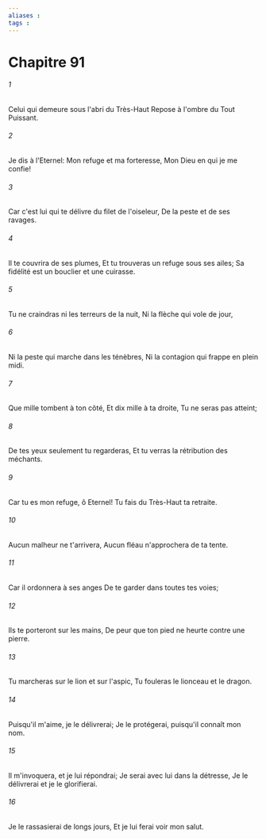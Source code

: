 ```yaml
---
aliases : 
tags : 
---
```


# Chapitre 91

###### 1
Celui qui demeure sous l'abri du Très-Haut Repose à l'ombre du Tout Puissant.
###### 2
Je dis à l'Eternel: Mon refuge et ma forteresse, Mon Dieu en qui je me confie!
###### 3
Car c'est lui qui te délivre du filet de l'oiseleur, De la peste et de ses ravages.
###### 4
Il te couvrira de ses plumes, Et tu trouveras un refuge sous ses ailes; Sa fidélité est un bouclier et une cuirasse.
###### 5
Tu ne craindras ni les terreurs de la nuit, Ni la flèche qui vole de jour,
###### 6
Ni la peste qui marche dans les ténèbres, Ni la contagion qui frappe en plein midi.
###### 7
Que mille tombent à ton côté, Et dix mille à ta droite, Tu ne seras pas atteint;
###### 8
De tes yeux seulement tu regarderas, Et tu verras la rétribution des méchants.
###### 9
Car tu es mon refuge, ô Eternel! Tu fais du Très-Haut ta retraite.
###### 10
Aucun malheur ne t'arrivera, Aucun fléau n'approchera de ta tente.
###### 11
Car il ordonnera à ses anges De te garder dans toutes tes voies;
###### 12
Ils te porteront sur les mains, De peur que ton pied ne heurte contre une pierre.
###### 13
Tu marcheras sur le lion et sur l'aspic, Tu fouleras le lionceau et le dragon.
###### 14
Puisqu'il m'aime, je le délivrerai; Je le protégerai, puisqu'il connaît mon nom.
###### 15
Il m'invoquera, et je lui répondrai; Je serai avec lui dans la détresse, Je le délivrerai et je le glorifierai.
###### 16
Je le rassasierai de longs jours, Et je lui ferai voir mon salut.
